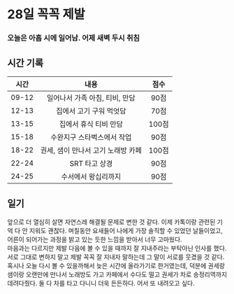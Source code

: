 # 28일 꼭꼭 제발

### 오늘은 아홉 시에 일어남. 어제 새벽 두시 취침

## 시간 기록 
|시간|내용|점수|
|:-:|:-:|:-:|
|09-12|일어나서 가족 아침, 티비, 만담|90점|
|12-13|집에서 고기 구워 먹엇담|70점|
|13-15|집에서 휴식 티비 만담|100점|
|15-18|수완지구 스타벅스에서 작업|90점|
|18-22|권세, 샘이 만나서 고기 노래방 카페|100점|
|22-24|SRT 타고 상경|90점|
|24-25|수서에서 왕십리까지|90점|

## 일기
앞으로 더 열심히 살면 자연스레 해결될 문제로 변한 것 같다. 이제 카톡이랑 관련된 기억 다 안 지워도 괜찮다. 며칠동안 요새들어 나에게 가장 솔직할 수 있었던 날들이었고, 어른이 되어가는 과정을 밝고 있는 듯한 느낌을 받아서 너무 고마웠다.  
마음과는 다르지만 제발 다음에 볼 수 있을 때까지 잘 지내주라는 부탁아닌 인사를 했다. 서로 그대로 변하지 말고 제발 꼭꼭 잘 지내자 말하는데 그 말이 서로를 웃겼을 것 같다. 혹시나 오늘 다시 볼 수 있을까해서 늦은 시간에 올라가기로 한거였는데, 덕분에 권세랑 샘이랑 오랜만에 만나서 노래방도 가고 카페에서 수다도 떨고 권세가 차로 송정리역까지 데려다줬다. 둘 다 차를 타고 다니니 더욱 든든하다. 어서 또 내려오고 싶다.